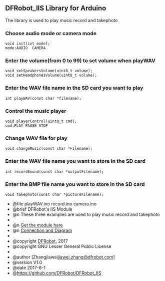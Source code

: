 DFRobot_IIS Library for Arduino
---------------------------------------------------------

The library is used to play music record and takephoto

### Choose audio mode or camera mode
  
    void init(int mode);
	mode:AUDIO  CAMERA

### Enter the volume(from 0 to 99) to set volume when playWAV

    void setSpeakersVolume(uint8_t volume);	
    void setHeadphonesVolume(uint8_t volume);	
   
### Enter the WAV file name in the SD card you want to play
    
    int playWAV(const char *filename);

### Control the music player 	

	void playerControl(uint8_t cmd);
	cmd:PLAY PAUSE STOP
	
### Change WAV file for play

    void changeMusic(const char *Filename);
    	
### Enter the WAV file name you want to store in the SD card 

    int recordSound(const char *outputFilename);
	
### Enter the BMP file name you want to store in the SD card
   
    void takephoto(const char *pictureFilename);   
 
 * @file playWAV.ino record.ino camera.ino
 * @brief DFRobot's IIS Module
 * @n These three examples are used to play music record and takephoto 
 *
 * @n [Get the module here](等上架后添加商品购买链接)
 * @n [Connection and Diagram](等上架后添加wiki链接)
 *
 * @copyright	[DFRobot](http://www.dfrobot.com), 2017
 * @copyright	GNU Lesser General Public License
 *
 * @author [Zhangjiawei<jiawei.zhang@dfrobot.com>]
 * @version  V1.0
 * @date  2017-8-1
 * @https://github.com/DFRobot/DFRobot_IIS